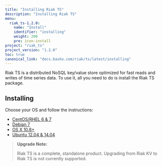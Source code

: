 ```yaml
---
title: "Installing Riak TS"
description: "Installing Riak TS"
menu:
  riak_ts-1.2.0:
    name: "Install"
    identifier: "installing"
    weight: 200
    pre: icon-install
project: "riak_ts"
project_version: "1.2.0"
toc: true
canonical_link: "docs.basho.com/riak/ts/latest/installing"
---
```



[AAE]: http://docs.basho.com/riak/2.1.3/theory/concepts/aae/
[Centos]: http://docs.basho.com/riakts/1.2.0/installing/rhel-centos
[Debian]: http://docs.basho.com/riakts/1.2.0/installing/debian-ubuntu
[OSX]: http://docs.basho.com/riakts/1.2.0/installing/mac-osx
[Ubuntu]: http://docs.basho.com/riakts/1.2.0/installing/debian-ubuntu


Riak TS is a distributed NoSQL key/value store optimized for fast reads and writes of time series data. To use it, all you need to do is install the Riak TS package.
 

## Installing

Choose your OS and follow the instructions:

* [CentOS/RHEL 6 & 7][Centos]
* [Debian 7][Debian]
* [OS X 10.8+][OSX]
* [Ubuntu 12.04 & 14.04][Ubuntu]


>**Upgrade Note:** 
>
>Riak TS is a complete, standalone product. Upgrading from Riak KV to Riak TS is not currently supported.
